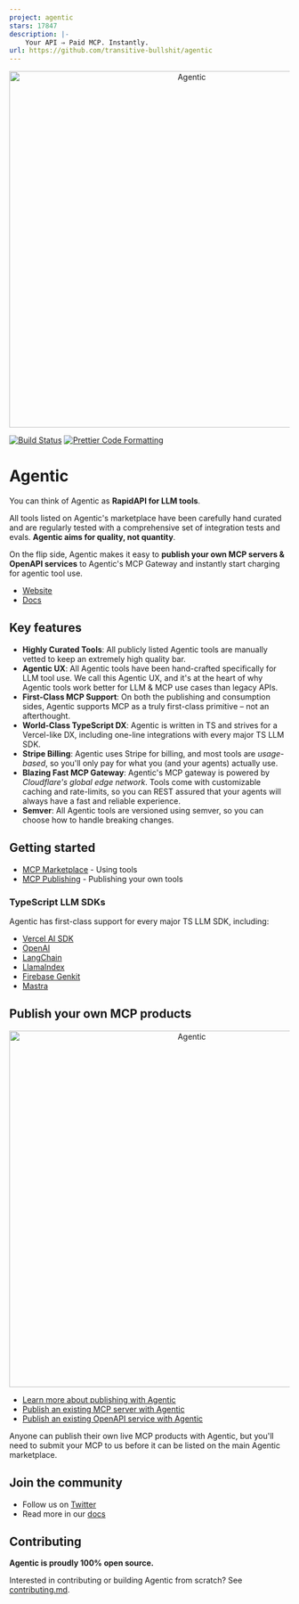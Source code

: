 ```yaml
---
project: agentic
stars: 17847
description: |-
    Your API ⇒ Paid MCP. Instantly.
url: https://github.com/transitive-bullshit/agentic
---
```


<p align="center">
  <a href="https://agentic.so">
    <img alt="Agentic" src="https://raw.githubusercontent.com/transitive-bullshit/agentic/main/apps/web/public/agentic-social-image-light.jpg" width="640">
  </a>
</p>

<p>
  <a href="https://github.com/transitive-bullshit/agentic/actions/workflows/main.yml"><img alt="Build Status" src="https://github.com/transitive-bullshit/agentic/actions/workflows/main.yml/badge.svg" /></a>
  <a href="https://prettier.io"><img alt="Prettier Code Formatting" src="https://img.shields.io/badge/code_style-prettier-brightgreen.svg" /></a>
</p>

# Agentic <!-- omit from toc -->

You can think of Agentic as **RapidAPI for LLM tools**.

All tools listed on Agentic's marketplace have been carefully hand curated and are regularly tested with a comprehensive set of integration tests and evals. **Agentic aims for quality, not quantity**.

On the flip side, Agentic makes it easy to **publish your own MCP servers & OpenAPI services** to Agentic's MCP Gateway and instantly start charging for agentic tool use.

- [Website](https://agentic.so)
- [Docs](https://docs.agentic.so)

## Key features

- **Highly Curated Tools**: All publicly listed Agentic tools are manually vetted to keep an extremely high quality bar.
- **Agentic UX**: All Agentic tools have been hand-crafted specifically for LLM tool use. We call this Agentic UX, and it's at the heart of why Agentic tools work better for LLM & MCP use cases than legacy APIs.
- **First-Class MCP Support**: On both the publishing and consumption sides, Agentic supports MCP as a truly first-class primitive – not an afterthought.
- **World-Class TypeScript DX**: Agentic is written in TS and strives for a Vercel-like DX, including one-line integrations with every major TS LLM SDK.
- **Stripe Billing**: Agentic uses Stripe for billing, and most tools are _usage-based_, so you'll only pay for what you (and your agents) actually use.
- **Blazing Fast MCP Gateway**: Agentic's MCP gateway is powered by _Cloudflare's global edge network_. Tools come with customizable caching and rate-limits, so you can REST assured that your agents will always have a fast and reliable experience.
- **Semver**: All Agentic tools are versioned using semver, so you can choose how to handle breaking changes.

## Getting started

- [MCP Marketplace](https://docs.agentic.so/marketplace) - Using tools
- [MCP Publishing](https://docs.agentic.so/publishing/quickstart) - Publishing your own tools

### TypeScript LLM SDKs

Agentic has first-class support for every major TS LLM SDK, including:

- [Vercel AI SDK](https://docs.agentic.so/marketplace/ts-sdks/ai-sdk)
- [OpenAI](https://docs.agentic.so/marketplace/ts-sdks/openai-chat)
- [LangChain](https://docs.agentic.so/marketplace/ts-sdks/langchain)
- [LlamaIndex](https://docs.agentic.so/marketplace/ts-sdks/llamaindex)
- [Firebase Genkit](https://docs.agentic.so/marketplace/ts-sdks/genkit)
- [Mastra](https://docs.agentic.so/marketplace/ts-sdks/mastra)

## Publish your own MCP products

<p align="center">
  <a href="https://agentic.so/publishing">
    <img alt="Agentic" src="https://raw.githubusercontent.com/transitive-bullshit/agentic/main/apps/web/public/agentic-publishing-social-image-dark-github.jpg" width="640">
  </a>
</p>

- [Learn more about publishing with Agentic](https://agentic.so/publishing)
- [Publish an existing MCP server with Agentic](https://docs.agentic.so/publishing/guides/existing-mcp-server)
- [Publish an existing OpenAPI service with Agentic](https://docs.agentic.so/publishing/guides/existing-openapi-service)

Anyone can publish their own live MCP products with Agentic, but you'll need to submit your MCP to us before it can be listed on the main Agentic marketplace.

## Join the community

- Follow us on [Twitter](https://x.com/transitive_bs)
- Read more in our [docs](https://docs.agentic.so)

## Contributing

**Agentic is proudly 100% open source.**

Interested in contributing or building Agentic from scratch? See [contributing.md](./contributing.md).


